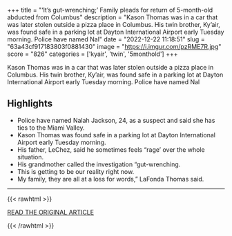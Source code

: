 +++
title = "‘It’s gut-wrenching;’ Family pleads for return of 5-month-old abducted from Columbus"
description = "Kason Thomas was in a car that was later stolen outside a pizza place in Columbus. His twin brother, Ky’air, was found safe in a parking lot at Dayton International Airport early Tuesday morning. Police have named Nal"
date = "2022-12-22 11:18:51"
slug = "63a43cf917183803f0881430"
image = "https://i.imgur.com/pzRME7R.jpg"
score = "826"
categories = ['kyair', 'twin', '5monthold']
+++

Kason Thomas was in a car that was later stolen outside a pizza place in Columbus. His twin brother, Ky’air, was found safe in a parking lot at Dayton International Airport early Tuesday morning. Police have named Nal

## Highlights

- Police have named Nalah Jackson, 24, as a suspect and said she has ties to the Miami Valley.
- Kason Thomas was found safe in a parking lot at Dayton International Airport early Tuesday morning.
- His father, LeChez, said he sometimes feels “rage’ over the whole situation.
- His grandmother called the investigation “gut-wrenching.
- This is getting to be our reality right now.
- My family, they are all at a loss for words,” LaFonda Thomas said.

---

{{< rawhtml >}}
  <p class="article-category">
    <a target="_blank" href="https://www.whio.com/news/local/its-gut-wrenching-family-pleads-return-5-month-old-abducted-columbus/3DRS4RUC6BB3BKQTEHJQ5V4ZCQ/">READ THE ORIGINAL ARTICLE</a>
  </p>
{{< /rawhtml >}}
